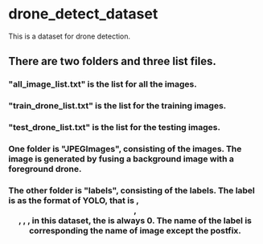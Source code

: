 # drone_detect_dataset
This is a dataset for drone detection.
## There are two folders and three list files.
### "all_image_list.txt" is the list for all the images.
### "train_drone_list.txt" is the list for the training images.
### "test_drone_list.txt" is the list for the testing images.
### One folder is "JPEGImages", consisting of the images. The image is generated by fusing a background image with a foreground drone.
### The other folder is "labels", consisting of the labels. The label is as the format of YOLO, that is <object id>, <center x>, <center y>, <width>, <height>, in this dataset, the <object id> is always 0. The name of the label is corresponding the name of image except the postfix.
